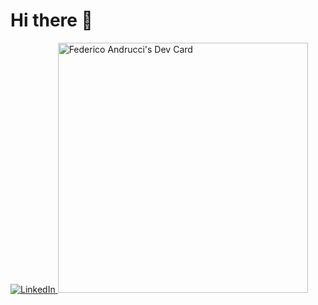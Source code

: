 # Hi there 👋

<div align="left">
    <a href="https://www.linkedin.com/in/federico-andrucci-5571a0202/">
        <img src="https://img.shields.io/static/v1?logo=linkedin&style=flat-square&color=0072b1&label=LinkedIn&message=%E2%98%86"alt="LinkedIn"/>
    </a>
    <a href="https://app.daily.dev/federyeeco">
        <img src="https://api.daily.dev/devcards/93dc183015f5459089ac4cf378753611.png?r=4rg" width="400" alt="Federico Andrucci's Dev Card"/>
    </a>
</div>

<!--
**Federicoand98/Federicoand98** is a ✨ _special_ ✨ repository because its `README.md` (this file) appears on your GitHub profile.

Here are some ideas to get you started:

- 🔭 I’m currently working on ...
- 🌱 I’m currently learning ...
- 👯 I’m looking to collaborate on ...
- 🤔 I’m looking for help with ...
- 💬 Ask me about ...
- 📫 How to reach me: ...
- 😄 Pronouns: ...
- ⚡ Fun fact: ...
-->

